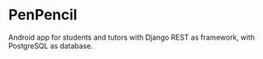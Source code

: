 # PenPencil
Android app for students and tutors with Django REST as framework, with PostgreSQL as database.
